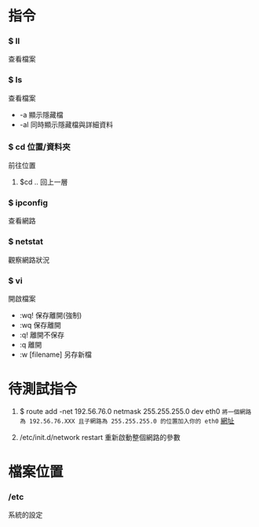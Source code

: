 # 指令

### **$ ll**
查看檔案

### **$ ls** 
查看檔案
* -a 顯示隱藏檔
* -al 同時顯示隱藏檔與詳細資料  

### **$ cd 位置/資料夾**
 前往位置
 1. $cd .. 回上一層

### **$ ipconfig**
查看網路

### **$ netstat**
觀察網路狀況

### **$ vi**
開啟檔案
* :wq! 保存離開(強制)
* :wq 保存離開
* :q! 離開不保存
* :q 離開
* :w [filename] 另存新檔

# 待測試指令

1. $ route add -net 192.56.76.0 netmask 255.255.255.0 dev eth0
`將一個網路為 192.56.76.XXX 且子網路為 255.255.255.0 的位置加入你的 eth0`
[網址](http://linux.vbird.org/linux_basic/redhat6.1/linux_06command.php)

1. /etc/init.d/network restart 重新啟動整個網路的參數

# 檔案位置

### **/etc**
系統的設定
